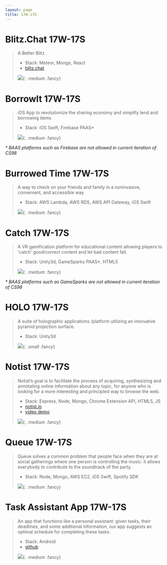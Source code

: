 ```yaml
---
layout: page
title: 17W-17S
---
```



# Blitz.Chat 17W-17S #

> A Better Blitz
>
> * Stack: Meteor, Mongo, React
> * [blitz.chat](http://blitz.chat)
>
> ![](img/blitzchat.jpg){: .medium .fancy}

# BorrowIt 17W-17S #

>  iOS App to revolutionize the sharing economy and simplify lend and borrowing items
>
> * Stack: iOS Swift, Firebase PAAS*
>
> ![](img/borrowit.jpg){: .medium .fancy}
>

_* BAAS platforms such as Firebase are not allowed in current iteration of CS98_


# Burrowed Time 17W-17S #

> A way to check on your friends and family in a noninvasive, convenient, and accessible way
>
> * Stack: AWS Lambda, AWS RDS, AWS API Gateway, iOS Swift
>
> ![](img/burrowedtime.jpg){: .medium .fancy}
>

# Catch 17W-17S #

> A VR gamification platform for educational content allowing players to 'catch' good/correct content and let bad content fall.
>
> * Stack: Unity3d, GameSparks PAAS*, HTML5
>
> ![](img/catch.jpg){: .medium .fancy}
>

_* BAAS platforms such as GameSparks are not allowed in current iteration of CS98_


# HOLO 17W-17S #

> A suite of holographic applications /platform utilizing an innovative pyramid projection surface.
>
> * Stack: Unity3d
>
> ![](img/holo.jpg){: .small .fancy}
>

# Notist 17W-17S #

> Notist’s goal is to facilitate the process of acquiring, synthesizing and annotating online information about any topic, for anyone who is looking for a more interesting and principled way to browse the web.
>
> * Stack: Express, Node, Mongo, Chrome Extension API, HTML5, JS
> * [notist.io](https://notist.io/)
> * [video demo](https://www.youtube.com/watch?v=o2DjriZ_V34)
>
> ![](img/notist.jpg){: .medium .fancy}
>

# Queue 17W-17S #

> Queue solves a common problem that people face when they are at social gatherings where one person is controlling the music: it allows everybody to contribute to the soundtrack of the party.
>
> * Stack: Node, Mongo, AWS EC2, iOS Swift, Spotify SDK
>
> ![](img/queue.jpg){: .medium .fancy}
>

# Task Assistant App 17W-17S #

> An app that functions like a personal assistant: given tasks, their deadlines, and some additional information, our app suggests an optimal schedule for completing these tasks.
>
> * Stack: Android
> * [github](https://github.com/kelleylin/Chrono)
>
> ![](img/taskassistant.jpg){: .medium .fancy}
>
